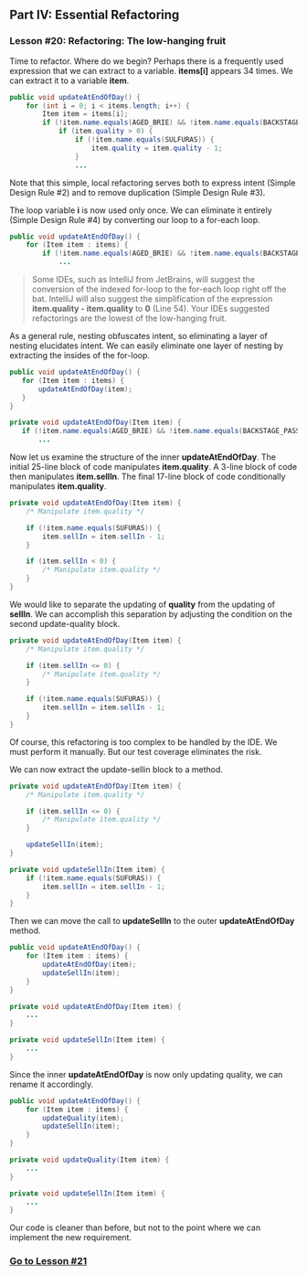 ## Part IV: Essential Refactoring
### Lesson #20: Refactoring: The low-hanging fruit
Time to refactor.  Where do we begin?  Perhaps there is a frequently used expression that we can extract to a variable.  **items[i]** appears 34 times.  We can extract it to a variable **item**.

```java
public void updateAtEndOfDay() {
	for (int i = 0; i < items.length; i++) {
		Item item = items[i];
		if (!item.name.equals(AGED_BRIE) && !item.name.equals(BACKSTAGE_PASSES)) {
			if (item.quality > 0) {
				if (!item.name.equals(SULFURAS)) {
					item.quality = item.quality - 1;
				}
	        	...
```
Note that this simple, local refactoring serves both to express intent (Simple Design Rule #2) and to remove duplication (Simple Design Rule #3). 

The loop variable **i** is now used only once.  We can eliminate it entirely (Simple Design Rule #4) by converting our loop to a for-each loop.

```java
public void updateAtEndOfDay() {
	for (Item item : items) {
		if (!item.name.equals(AGED_BRIE) && !item.name.equals(BACKSTAGE_PASSES)) {
			...
```

> Some IDEs, such as IntelliJ from JetBrains, will suggest the conversion of the indexed for-loop to the for-each loop right off the bat.  IntelliJ will also suggest the simplification of the expression **item.quality - item.quality** to **0** (Line 54).  Your IDEs suggested refactorings are the lowest of the low-hanging fruit.

As a general rule, nesting obfuscates intent, so eliminating a layer of nesting elucidates intent.  We can easily eliminate one layer of nesting by extracting the insides of the for-loop.

 ```java
public void updateAtEndOfDay() {
	for (Item item : items) {
		updateAtEndOfDay(item);
	}
}

private void updateAtEndOfDay(Item item) {
	if (!item.name.equals(AGED_BRIE) && !item.name.equals(BACKSTAGE_PASSES)) {
		... 
 ```
Now let us examine the structure of the inner **updateAtEndOfDay**.  The initial 25-line block of code manipulates **item.quality**.  A 3-line block of code then manipulates **item.sellIn**. 
The final 17-line block of code conditionally manipulates **item.quality**.

```java
private void updateAtEndOfDay(Item item) {
    /* Manipulate item.quality */

    if (!item.name.equals(SUFURAS)) {
        item.sellIn = item.sellIn - 1;
    }

    if (item.sellIn < 0) {
        /* Manipulate item.quality */
    }
}
```
We would like to separate the updating of **quality** from the updating of **sellIn**.  We can accomplish this separation by adjusting the condition on the second update-quality block.

```java
private void updateAtEndOfDay(Item item) {
    /* Manipulate item.quality */

    if (item.sellIn <= 0) {
        /* Manipulate item.quality */
    }

    if (!item.name.equals(SUFURAS)) {
        item.sellIn = item.sellIn - 1;
    }
}
```
Of course, this refactoring is too complex to be handled by the IDE.  We must perform it manually.  But our test coverage eliminates the risk.  

We can now extract the update-sellin block to a method.

```java
private void updateAtEndOfDay(Item item) {
    /* Manipulate item.quality */

    if (item.sellIn <= 0) {
        /* Manipulate item.quality */
    }

    updateSellIn(item);
}

private void updateSellIn(Item item) {
    if (!item.name.equals(SUFURAS)) {
        item.sellIn = item.sellIn - 1;
    }
}
```
Then we can move the call to **updateSellIn** to the outer **updateAtEndOfDay** method.

```java
public void updateAtEndOfDay() {
    for (Item item : items) {
        updateAtEndOfDay(item);
        updateSellIn(item);
    }
}

private void updateAtEndOfDay(Item item) {
    ...
}

private void updateSellIn(Item item) {
    ...
}
```
Since the inner **updateAtEndOfDay** is now only updating quality, we can rename it accordingly.

```java
public void updateAtEndOfDay() {
    for (Item item : items) {
        updateQuality(item);
        updateSellIn(item);
    }
}

private void updateQuality(Item item) {
    ...
}

private void updateSellIn(Item item) {
    ...
}
```
Our code is cleaner than before, but not to the point where we can implement the new requirement.
### [Go to Lesson #21](https://github.com/d215steinberg/GildedRose-Java/tree/Lesson%2321)
